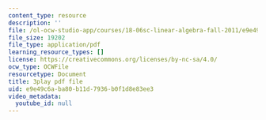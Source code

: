 ```yaml
---
content_type: resource
description: ''
file: /ol-ocw-studio-app/courses/18-06sc-linear-algebra-fall-2011/e9e49c6aba80b11d7936b0f1d8e83ee3_h9aDgvW59TU.pdf
file_size: 19202
file_type: application/pdf
learning_resource_types: []
license: https://creativecommons.org/licenses/by-nc-sa/4.0/
ocw_type: OCWFile
resourcetype: Document
title: 3play pdf file
uid: e9e49c6a-ba80-b11d-7936-b0f1d8e83ee3
video_metadata:
  youtube_id: null
---
```

